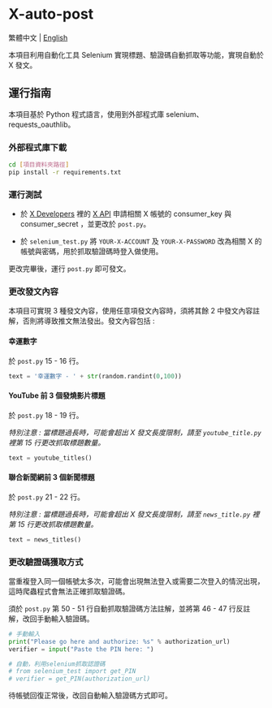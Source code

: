 # X-auto-post

繁體中文 | [English](README.md)

本項目利用自動化工具 Selenium 實現標題、驗證碼自動抓取等功能，實現自動於 X 發文。

## 運行指南

本項目基於 Python 程式語言，使用到外部程式庫 selenium、requests_oauthlib。

### 外部程式庫下載

```bash
cd [項目資料夾路徑]
pip install -r requirements.txt
```

### 運行測試

- 於 [X Developers](https://developer.x.com/en) 裡的 [X API](https://developer.x.com/en/docs/authentication/oauth-1-0a/api-key-and-secret) 申請相關 X 帳號的 consumer_key 與 consumer_secret ，並更改於 `post.py`。

- 於 `selenium_test.py` 將 `YOUR-X-ACCOUNT` 及 `YOUR-X-PASSWORD` 改為相關 X 的帳號與密碼，用於抓取驗證碼時登入做使用。

更改完畢後，運行 `post.py` 即可發文。

### 更改發文內容

本項目可實現 3 種發文內容，使用任意項發文內容時，須將其餘 2 中發文內容註解，否則將導致推文無法發出。發文內容包括 :

#### 幸運數字
於 `post.py` 15 - 16 行。

```python
text = '幸運數字 - ' + str(random.randint(0,100))
```

#### YouTube 前 3 個發燒影片標題
於 `post.py` 18 - 19 行。

*特別注意 : 當標題過長時，可能會超出 X 發文長度限制，請至 `youtube_title.py` 裡第 15 行更改抓取標題數量。*

```python
text = youtube_titles()
```

#### 聯合新聞網前 3 個新聞標題 
於 `post.py` 21 - 22 行。

*特別注意 : 當標題過長時，可能會超出 X 發文長度限制，請至 `news_title.py` 裡第 15 行更改抓取標題數量。*

```python
text = news_titles()
```

### 更改驗證碼獲取方式

當重複登入同一個帳號太多次，可能會出現無法登入或需要二次登入的情況出現，這時爬蟲程式會無法正確抓取驗證碼。

須於 `post.py` 第 50 - 51 行自動抓取驗證碼方法註解，並將第 46 - 47 行反註解，改回手動輸入驗證碼。

```python
# 手動輸入
print("Please go here and authorize: %s" % authorization_url)
verifier = input("Paste the PIN here: ")

# 自動，利用selenium抓取認證碼
# from selenium_test import get_PIN
# verifier = get_PIN(authorization_url)
```

待帳號回復正常後，改回自動輸入驗證碼方式即可。


